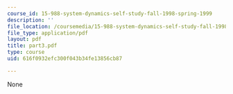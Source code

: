 ```yaml
---
course_id: 15-988-system-dynamics-self-study-fall-1998-spring-1999
description: ''
file_location: /coursemedia/15-988-system-dynamics-self-study-fall-1998-spring-1999/616f0932efc300f043b34fe13856cb87_part3.pdf
file_type: application/pdf
layout: pdf
title: part3.pdf
type: course
uid: 616f0932efc300f043b34fe13856cb87

---
```

None